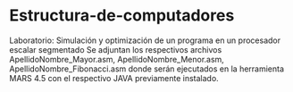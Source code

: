 # Estructura-de-computadores
Laboratorio: Simulación y optimización de un programa en un procesador escalar segmentado
Se adjuntan los respectivos archivos ApellidoNombre_Mayor.asm, ApellidoNombre_Menor.asm, ApellidoNombre_Fibonacci.asm donde serán ejecutados en la herramienta MARS 4.5 con el respectivo JAVA previamente instalado.
